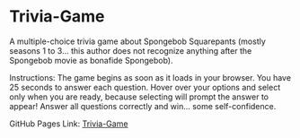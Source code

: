 # Trivia-Game

A multiple-choice trivia game about Spongebob Squarepants (mostly seasons 1 to 3... this author does not recognize anything after the Spongebob movie as bonafide Spongebob).

Instructions: The game begins as soon as it loads in your browser. You have 25 seconds to answer each question. Hover over your options and select only when you are ready, because selecting will prompt the answer to appear! Answer all questions correctly and win... some self-confidence.

GitHub Pages Link: [Trivia-Game](https://skmanik.github.io/Trivia-Game/)